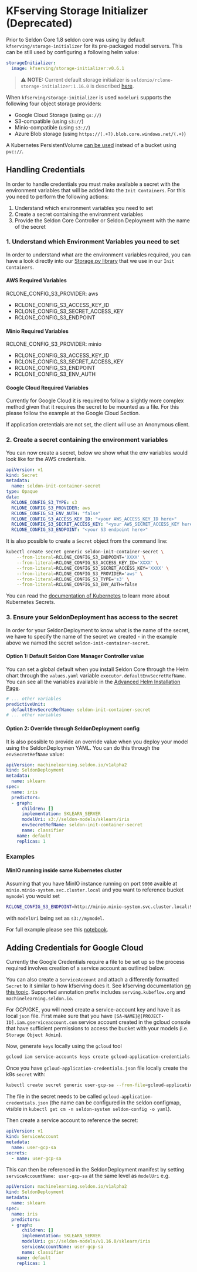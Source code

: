 # KFserving Storage Initializer (Deprecated)

Prior to Seldon Core 1.8 seldon core was using by default `kfserving/storage-initializer` for its pre-packaged model servers. This can be still used by configuring a following helm value:


```yaml
storageInitializer:
  image: kfserving/storage-initializer:v0.6.1
```

> :warning: **NOTE:** Current default storage initializer is `seldonio/rclone-storage-initializer:1.16.0` is described [here](./overview.md).


When `kfserving/storage-initializer` is used `modeluri` supports the following four object storage providers:

- Google Cloud Storage (using `gs://`)
- S3-compatible (using `s3://`)
- Minio-compatible (using `s3://`)
- Azure Blob storage (using `https://(.+?).blob.core.windows.net/(.+)`)

A Kubernetes PersistentVolume [can be used](../examples/pvc-tfjob.html) instead of a bucket using `pvc://`.


## Handling Credentials

In order to handle credentials you must make available a secret with the environment variables that will be added into the `Init Containers`. For this you need to perform the following actions:

1. Understand which environment variables you need to set
2. Create a secret containing the environment variables
3. Provide the Seldon Core Controller or Seldon Deployment with the name of the secret

### 1. Understand which Environment Variables you need to set

In order to understand what are the environment variables required, you can have a look directly into our [Storage.py library](https://github.com/SeldonIO/seldon-core/blob/master/python/seldon_core/storage.py) that we use in our `Init Containers`.

#### AWS Required Variables

  RCLONE_CONFIG_S3_PROVIDER: aws
- RCLONE_CONFIG_S3_ACCESS_KEY_ID
- RCLONE_CONFIG_S3_SECRET_ACCESS_KEY
- RCLONE_CONFIG_S3_ENDPOINT

#### Minio Required Variables

  RCLONE_CONFIG_S3_PROVIDER: minio
- RCLONE_CONFIG_S3_ACCESS_KEY_ID
- RCLONE_CONFIG_S3_SECRET_ACCESS_KEY
- RCLONE_CONFIG_S3_ENDPOINT
- RCLONE_CONFIG_S3_ENV_AUTH

#### Google Cloud Required Variables

Currently for Google Cloud it is required to follow a slightly more complex method given that it requires the secret to be mounted as a file. For this please follow the example at the Google Cloud Section.

If application cretentials are not set, the client will use an Anonymous client.

### 2. Create a secret containing the environment variables

You can now create a secret, below we show what the env variables would look like for the AWS credentials.

```yaml
apiVersion: v1
kind: Secret
metadata:
  name: seldon-init-container-secret
type: Opaque
data:
  RCLONE_CONFIG_S3_TYPE: s3
  RCLONE_CONFIG_S3_PROVIDER: aws
  RCLONE_CONFIG_S3_ENV_AUTH: "false"
  RCLONE_CONFIG_S3_ACCESS_KEY_ID: "<your AWS_ACCESS_KEY_ID here>"
  RCLONE_CONFIG_S3_SECRET_ACCESS_KEY: "<your AWS_SECRET_ACCESS_KEY here>"
  RCLONE_CONFIG_S3_ENDPOINT: "<your S3 endpoint here>"
```

It is also possible to create a `Secret` object from the command line:

```bash
kubectl create secret generic seldon-init-container-secret \
    --from-literal=RCLONE_CONFIG_S3_ENDPOINT='XXXX' \
    --from-literal=RCLONE_CONFIG_S3_ACCESS_KEY_ID='XXXX' \
    --from-literal=RCLONE_CONFIG_S3_SECRET_ACCESS_KEY='XXXX' \
    --from-literal=RCLONE_CONFIG_S3_PROVIDER='aws' \
    --from-literal=RCLONE_CONFIG_S3_TYPE='s3' \
    --from-literal=RCLONE_CONFIG_S3_ENV_AUTH=false
```

You can read the [documentation of Kubernetes](https://kubernetes.io/docs/concepts/configuration/secret/) to learn more about Kubernetes Secrets.

### 3. Ensure your SeldonDeployment has access to the secret

In order for your SeldonDeployment to know what is the name of the secret, we have to specify the name of the secret we created - in the example above we named the secret `seldon-init-container-secret`.

#### Option 1: Default Seldon Core Manager Controller value

You can set a global default when you install Seldon Core through the Helm chart through the `values.yaml` variable `executor.defaultEnvSecretRefName`. You can see all the variables available in the [Advanced Helm Installation Page](../reference/helm.rst).

```yaml
# ... other variables
predictiveUnit:
  defaultEnvSecretRefName: seldon-init-container-secret
# ... other variables
```

#### Option 2: Override through SeldonDeployment config

It is also possible to provide an override value when you deploy your model using the SeldonDeploymen YAML. You can do this through the `envSecretRefName` value:

```yaml
apiVersion: machinelearning.seldon.io/v1alpha2
kind: SeldonDeployment
metadata:
  name: sklearn
spec:
  name: iris
  predictors:
  - graph:
      children: []
      implementation: SKLEARN_SERVER
      modelUri: s3://seldon-models/sklearn/iris
      envSecretRefName: seldon-init-container-secret
      name: classifier
    name: default
    replicas: 1
```

### Examples

#### MinIO running inside same Kubernetes cluster
Assuming that you have MinIO instance running on port `9000` avaible at `minio.minio-system.svc.cluster.local` and you want to reference bucket `mymodel` you would set
```bash
RCLONE_CONFIG_S3_ENDPOINT=http://minio.minio-system.svc.cluster.local:9000
```
with `modelUri` being set as `s3://mymodel`.

For full example please see this [notebook](../examples/minio-sklearn.html).

## Adding Credentials for Google Cloud

Currently the Google Credentials require a file to be set up so the process required involves creation of a service account as outlined below.

You can also create a `ServiceAccount` and attach a differently formatted `Secret` to it similar to how kfserving does it. See kfserving documentation [on this topic](https://github.com/kubeflow/kfserving/blob/master/docs/samples/storage/s3/README.md). Supported annotation prefix includes `serving.kubeflow.org` and `machinelearning.seldon.io`.

For GCP/GKE, you will need create a service-account key and have it as local `json` file.
First make sure that you have `[SA-NAME]@[PROJECT-ID].iam.gserviceaccount.com` service account created in the gcloud console that have sufficient permissions to access the bucket with your models (i.e. `Storage Object Admin`).

Now, generate `keys` locally using the `gcloud` tool
```bash
gcloud iam service-accounts keys create gcloud-application-credentials.json --iam-account [SA-NAME]@[PROJECT-ID].iam.gserviceaccount.com
```

Once you have `gcloud-application-credentials.json` file locally create the k8s `secret` with:
```bash
kubectl create secret generic user-gcp-sa --from-file=gcloud-application-credentials.json=<LOCALFILE JSON FILE>
```

The file in the secret needs to be called `gcloud-application-credentials.json` (the name can be configured in the seldon configmap, visible in `kubectl get cm -n seldon-system seldon-config -o yaml`).

Then create a service account to reference the secret:

```yaml
apiVersion: v1
kind: ServiceAccount
metadata:
  name: user-gcp-sa
secrets:
  - name: user-gcp-sa
```

This can then be referenced in the SeldonDeployment manifest by setting `serviceAccountName: user-gcp-sa` at the same level as `m̀odelUri` e.g.

```yaml
apiVersion: machinelearning.seldon.io/v1alpha2
kind: SeldonDeployment
metadata:
  name: sklearn
spec:
  name: iris
  predictors:
  - graph:
      children: []
      implementation: SKLEARN_SERVER
      modelUri: gs://seldon-models/v1.16.0/sklearn/iris
      serviceAccountName: user-gcp-sa
      name: classifier
    name: default
    replicas: 1
```
